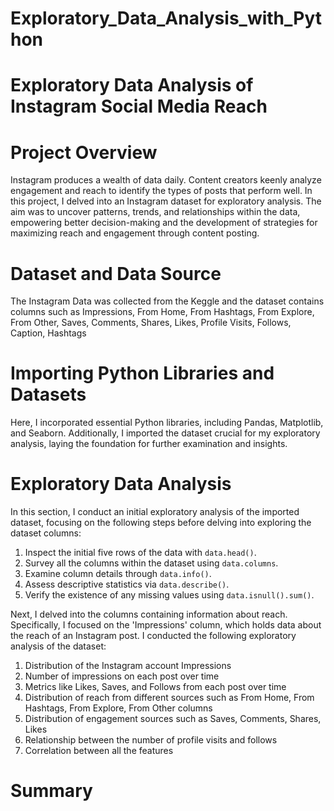# Exploratory_Data_Analysis_with_Python

# Exploratory Data Analysis of Instagram Social Media Reach

# Project Overview

Instagram produces a wealth of data daily. Content creators keenly analyze engagement and reach to identify the types of posts that perform well. In this project, I delved into an Instagram dataset for exploratory analysis. The aim was to uncover patterns, trends, and relationships within the data, empowering better decision-making and the development of strategies for maximizing reach and engagement through content posting.

# Dataset and Data Source

The Instagram Data was collected from the Keggle and the dataset contains columns such as Impressions, From Home, From Hashtags, From Explore, From Other, Saves, Comments, Shares, Likes, Profile Visits, Follows, Caption, Hashtags


# Importing Python Libraries and Datasets

Here, I incorporated essential Python libraries, including Pandas, Matplotlib, and Seaborn. Additionally, I imported the dataset crucial for my exploratory analysis, laying the foundation for further examination and insights.

# Exploratory Data Analysis 

In this section, I conduct an initial exploratory analysis of the imported dataset, focusing on the following steps before delving into exploring the dataset columns:

1. Inspect the initial five rows of the data with `data.head()`.
2. Survey all the columns within the dataset using `data.columns`.
3. Examine column details through `data.info()`.
4. Assess descriptive statistics via `data.describe()`.
5. Verify the existence of any missing values using `data.isnull().sum()`.

Next, I delved into the columns containing information about reach. Specifically, I focused on the 'Impressions' column, which holds data about the reach of an Instagram post. I conducted the following exploratory analysis of the dataset:

1. Distribution of the Instagram account Impressions
2. Number of impressions on each post over time
3. Metrics like Likes, Saves, and Follows from each post over time
4. Distribution of reach from different sources such as From Home, From Hashtags, From Explore, From Other columns
5. Distribution of engagement sources such as Saves, Comments, Shares, Likes
6. Relationship between the number of profile visits and follows
7. Correlation between all the features

# Summary




